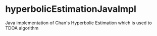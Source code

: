 # hyperbolicEstimationJavaImpl
Java implementation of Chan's Hyperbolic Estimation which is used to TDOA algorithm
